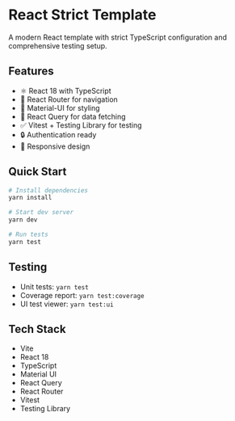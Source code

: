# React Strict Template

A modern React template with strict TypeScript configuration and comprehensive testing setup.

## Features
- ⚛️ React 18 with TypeScript
- 🚦 React Router for navigation
- 🎨 Material-UI for styling
- 🔄 React Query for data fetching
- ✅ Vitest + Testing Library for testing
- 🔒 Authentication ready
- 📱 Responsive design

## Quick Start
```bash
# Install dependencies
yarn install

# Start dev server
yarn dev

# Run tests
yarn test
```

## Testing
- Unit tests: `yarn test`
- Coverage report: `yarn test:coverage`
- UI test viewer: `yarn test:ui`

## Tech Stack
- Vite
- React 18
- TypeScript
- Material UI
- React Query
- React Router
- Vitest
- Testing Library
